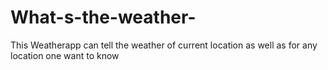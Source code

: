 # What-s-the-weather-
This Weatherapp can tell the weather of  current location as well as  for any location one want to know 
